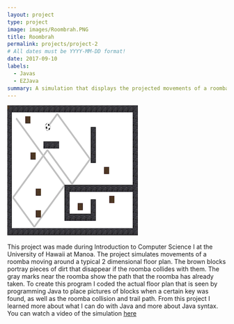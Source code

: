 ```yaml
---
layout: project
type: project
image: images/Roombrah.PNG
title: Roombrah
permalink: projects/project-2
# All dates must be YYYY-MM-DD format!
date: 2017-09-10
labels:
  - Javas
  - EZJava
summary: A simulation that displays the projected movements of a roomba.
---
```


<img class="ui medium right floated rounded image" src="../images/Roombrah.PNG">

This project was made during Introduction to Computer Science I at the University of Hawaii at Manoa. The project simulates movements of a roomba moving around a typical 2 dimensional floor plan. The brown blocks portray pieces of dirt that disappear if the roomba collides with them. The gray marks near the roomba show the path that the roomba has already taken. To create this program I coded the actual floor plan that is seen by programming Java to place pictures of blocks when a certain key was found, as well as the roomba collision and trail path. From this project I learned more about what I can do with Java and more about Java syntax.
You can watch a video of the simulation [here](https://www.youtube.com/watch?v=ELQtaxgoxBY)
